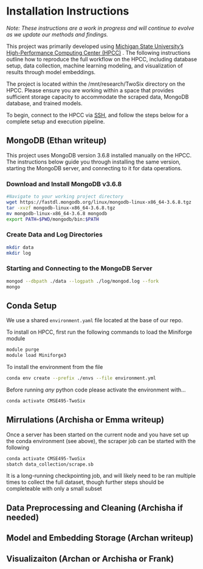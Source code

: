 
# Installation Instructions

*Note: These instructions are a work in progress and will continue to evolve as we update our methods and findings.*

This project was primarily developed using [Michigan State University’s High-Performance Computing Center (HPCC)](https://icer.msu.edu/) . The following instructions outline how to reproduce the full workflow on the HPCC, including database setup, data collection, machine learning modeling, and visualization of results through model embeddings.

The project is located within the /mnt/research/TwoSix directory on the HPCC. Please ensure you are working within a space that provides sufficient storage capacity to accommodate the scraped data, MongoDB database, and trained models.

To begin, connect to the HPCC via [SSH](https://docs.icer.msu.edu/Connect_to_HPCC_System/), and follow the steps below for a complete setup and execution pipeline.

## MongoDB (Ethan writeup)

This project uses MongoDB version 3.6.8 installed manually on the HPCC. The instructions below guide you through installing the same version, starting the MongoDB server, and connecting to it for data operations. 

### Download and Install MongoDB v3.6.8
```bash
#Navigate to your working project directory
wget https://fastdl.mongodb.org/linux/mongodb-linux-x86_64-3.6.8.tgz
tar -xvzf mongodb-linux-x86_64-3.6.8.tgz
mv mongodb-linux-x86_64-3.6.8 mongodb
export PATH=$PWD/mongodb/bin:$PATH
```
### Create Data and Log Directories
```bash
mkdir data
mkdir log
```

### Starting and Connecting to the MongoDB Server
```bash
mongod --dbpath ./data --logpath ./log/mongod.log --fork
mongo
```

## Conda Setup

We use a shared `environment.yaml` file located at the base of our repo.

To install on HPCC, first run the following commands to load the Miniforge module

```bash
module purge
module load Miniforge3
```

To install the environment from the file
```bash
conda env create --prefix ./envs --file environment.yml
```

Before running *any* python code please activate the environment with...
```bash
conda activate CMSE495-TwoSix
```

## Mirrulations (Archisha or Emma writeup)

Once a server has been started on the current node and you have set up the conda environment (see above), the scraper job can be started with the following

```bash
conda activate CMSE495-TwoSix
sbatch data_collection/scrape.sb
```

It is a long-running checkpointing job, and will likely need to be ran multiple times to collect the full dataset, though further steps should be completeable with only a small subset

## Data Preprocessing and Cleaning (Archisha if needed)

## Model and Embedding Storage (Archan writeup)

## Visualizaiton (Archan or Archisha or Frank)

